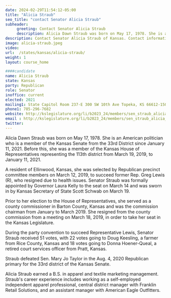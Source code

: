 ```yaml
---
date: 2024-02-29T11:54:12-05:00
title: "Alicia Straub"
seo_title: "contact Senator Alicia Straub"
subheader:
     greeting: Contact Senator Alicia Straub
     description: Alicia Dawn Straub was born on May 17, 1978. She is an American politician who is a member of the Kansas Senate from the 33rd District since January 11, 2021.
description: Contact Senator Alicia Straub of Kansas. Contact information for Alicia Straub includes email address, phone number, and mailing address.
image: alicia-straub.jpeg
video:
url:  /states/kansas/alicia-straub/
weight: 1
layout: course_home

####candidate
name: Alicia Straub
state: Kansas
party: Republican
role: Senator
inoffice: current
elected: 2021
mailing1: State Capitol Room 237-E 300 SW 10th Ave Topeka, KS 66612-1504
phone1: 785-296-7682
website: http://kslegislature.org/li/b2023_24/members/sen_straub_alicia_1/
email : http://kslegislature.org/li/b2023_24/members/sen_straub_alicia_1/
twitter:
---
```


Alicia Dawn Straub was born on May 17, 1978. She is an American politician who is a member of the Kansas Senate from the 33rd District since January 11, 2021. Before this, she was a member of the Kansas House of Representatives representing the 113th district from March 19, 2019, to January 11, 2021.

A resident of Ellinwood, Kansas, she was selected by Republican precinct committee members on March 12, 2019, to succeed former Rep. Greg Lewis (R), who resigned due to health issues. Senator Straub was formally appointed by Governor Laura Kelly to the seat on March 14 and was sworn in by Kansas Secretary of State Scott Schwab on March 19.

Prior to her election to the House of Representatives, she served as a county commissioner in Barton County, Kansas and was the commission chairman from January to March 2019. She resigned from the county commission from a meeting on March 18, 2019, in order to take her seat in the Kansas Legislature.

During the party convention to succeed Representative Lewis, Senator Straub received 51 votes, with 22 votes going to Doug Keesling, a farmer from Rice County, Kansas and 18 votes going to Donna Hoener-Queal, a retired court services officer from Pratt, Kansas.

Straub defeated Sen. Mary Jo Taylor in the Aug. 4, 2020 Republican primary for the 33rd district of the Kansas Senate.

Alicia Straub earned a B.S. in apparel and textile marketing management. Straub's career experience includes working as a self-employed independent apparel professional, central district manager with Franklin Retail Solutions, and an assistant manager with American Eagle Outfitters.
